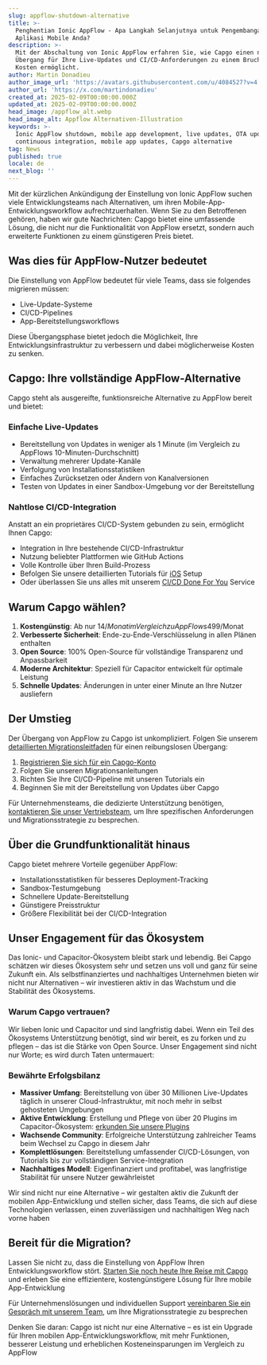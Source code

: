 ```yaml
---
slug: appflow-shutdown-alternative
title: >-
  Penghentian Ionic AppFlow - Apa Langkah Selanjutnya untuk Pengembangan
  Aplikasi Mobile Anda?
description: >-
  Mit der Abschaltung von Ionic AppFlow erfahren Sie, wie Capgo einen nahtlosen
  Übergang für Ihre Live-Updates und CI/CD-Anforderungen zu einem Bruchteil der
  Kosten ermöglicht.
author: Martin Donadieu
author_image_url: 'https://avatars.githubusercontent.com/u/4084527?v=4'
author_url: 'https://x.com/martindonadieu'
created_at: 2025-02-09T00:00:00.000Z
updated_at: 2025-02-09T00:00:00.000Z
head_image: /appflow_alt.webp
head_image_alt: Appflow Alternativen-Illustration
keywords: >-
  Ionic AppFlow shutdown, mobile app development, live updates, OTA updates,
  continuous integration, mobile app updates, Capgo alternative
tag: News
published: true
locale: de
next_blog: ''
---
```


Mit der kürzlichen Ankündigung der Einstellung von Ionic AppFlow suchen viele Entwicklungsteams nach Alternativen, um ihren Mobile-App-Entwicklungsworkflow aufrechtzuerhalten. Wenn Sie zu den Betroffenen gehören, haben wir gute Nachrichten: Capgo bietet eine umfassende Lösung, die nicht nur die Funktionalität von AppFlow ersetzt, sondern auch erweiterte Funktionen zu einem günstigeren Preis bietet.

## Was dies für AppFlow-Nutzer bedeutet

Die Einstellung von AppFlow bedeutet für viele Teams, dass sie folgendes migrieren müssen:
- Live-Update-Systeme
- CI/CD-Pipelines
- App-Bereitstellungsworkflows

Diese Übergangsphase bietet jedoch die Möglichkeit, Ihre Entwicklungsinfrastruktur zu verbessern und dabei möglicherweise Kosten zu senken.

## Capgo: Ihre vollständige AppFlow-Alternative

Capgo steht als ausgereifte, funktionsreiche Alternative zu AppFlow bereit und bietet:

### Einfache Live-Updates
- Bereitstellung von Updates in weniger als 1 Minute (im Vergleich zu AppFlows 10-Minuten-Durchschnitt)
- Verwaltung mehrerer Update-Kanäle
- Verfolgung von Installationsstatistiken
- Einfaches Zurücksetzen oder Ändern von Kanalversionen
- Testen von Updates in einer Sandbox-Umgebung vor der Bereitstellung

### Nahtlose CI/CD-Integration
Anstatt an ein proprietäres CI/CD-System gebunden zu sein, ermöglicht Ihnen Capgo:
- Integration in Ihre bestehende CI/CD-Infrastruktur
- Nutzung beliebter Plattformen wie GitHub Actions
- Volle Kontrolle über Ihren Build-Prozess
- Befolgen Sie unsere detaillierten Tutorials für [iOS](https://capgoapp/blog/github-action-capacitor/) Setup
- Oder überlassen Sie uns alles mit unserem [CI/CD Done For You](https://cal.com/martindonadieu/mobile-ci-cd-done-for-you) Service

## Warum Capgo wählen?

1. **Kostengünstig**: Ab nur 14$/Monat im Vergleich zu AppFlows 499$/Monat
2. **Verbesserte Sicherheit**: Ende-zu-Ende-Verschlüsselung in allen Plänen enthalten
3. **Open Source**: 100% Open-Source für vollständige Transparenz und Anpassbarkeit
4. **Moderne Architektur**: Speziell für Capacitor entwickelt für optimale Leistung
5. **Schnelle Updates**: Änderungen in unter einer Minute an Ihre Nutzer ausliefern

## Der Umstieg

Der Übergang von AppFlow zu Capgo ist unkompliziert. Folgen Sie unserem [detaillierten Migrationsleitfaden](/docs/upgrade/from-appflow-to-capgo) für einen reibungslosen Übergang:

1. [Registrieren Sie sich für ein Capgo-Konto](/register/)
2. Folgen Sie unseren Migrationsanleitungen
3. Richten Sie Ihre CI/CD-Pipeline mit unseren Tutorials ein
4. Beginnen Sie mit der Bereitstellung von Updates über Capgo

Für Unternehmensteams, die dedizierte Unterstützung benötigen, [kontaktieren Sie unser Vertriebsteam](https://cal.com/martindonadieu/capgo-enterprise-inquiry), um Ihre spezifischen Anforderungen und Migrationsstrategie zu besprechen.

## Über die Grundfunktionalität hinaus

Capgo bietet mehrere Vorteile gegenüber AppFlow:
- Installationsstatistiken für besseres Deployment-Tracking
- Sandbox-Testumgebung
- Schnellere Update-Bereitstellung
- Günstigere Preisstruktur
- Größere Flexibilität bei der CI/CD-Integration

## Unser Engagement für das Ökosystem

Das Ionic- und Capacitor-Ökosystem bleibt stark und lebendig. Bei Capgo schätzen wir dieses Ökosystem sehr und setzen uns voll und ganz für seine Zukunft ein. Als selbstfinanziertes und nachhaltiges Unternehmen bieten wir nicht nur Alternativen – wir investieren aktiv in das Wachstum und die Stabilität des Ökosystems.

### Warum Capgo vertrauen?
Wir lieben Ionic und Capacitor und sind langfristig dabei. Wenn ein Teil des Ökosystems Unterstützung benötigt, sind wir bereit, es zu forken und zu pflegen – das ist die Stärke von Open Source. Unser Engagement sind nicht nur Worte; es wird durch Taten untermauert:

### Bewährte Erfolgsbilanz
- **Massiver Umfang**: Bereitstellung von über 30 Millionen Live-Updates täglich in unserer Cloud-Infrastruktur, mit noch mehr in selbst gehosteten Umgebungen
- **Aktive Entwicklung**: Erstellung und Pflege von über 20 Plugins im Capacitor-Ökosystem: [erkunden Sie unsere Plugins](https://githubcom/cap-go/)
- **Wachsende Community**: Erfolgreiche Unterstützung zahlreicher Teams beim Wechsel zu Capgo in diesem Jahr
- **Komplettlösungen**: Bereitstellung umfassender CI/CD-Lösungen, von Tutorials bis zur vollständigen Service-Integration
- **Nachhaltiges Modell**: Eigenfinanziert und profitabel, was langfristige Stabilität für unsere Nutzer gewährleistet

Wir sind nicht nur eine Alternative – wir gestalten aktiv die Zukunft der mobilen App-Entwicklung und stellen sicher, dass Teams, die sich auf diese Technologien verlassen, einen zuverlässigen und nachhaltigen Weg nach vorne haben


## Bereit für die Migration?

Lassen Sie nicht zu, dass die Einstellung von AppFlow Ihren Entwicklungsworkflow stört. [Starten Sie noch heute Ihre Reise mit Capgo](/register/) und erleben Sie eine effizientere, kostengünstigere Lösung für Ihre mobile App-Entwicklung

Für Unternehmenslösungen und individuellen Support [vereinbaren Sie ein Gespräch mit unserem Team](https://calcom/martindonadieu/capgo-enterprise-inquiry), um Ihre Migrationsstrategie zu besprechen

Denken Sie daran: Capgo ist nicht nur eine Alternative – es ist ein Upgrade für Ihren mobilen App-Entwicklungsworkflow, mit mehr Funktionen, besserer Leistung und erheblichen Kosteneinsparungen im Vergleich zu AppFlow